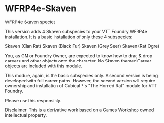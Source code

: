# WFRP4e-Skaven
WFRP4e Skaven species

This version adds 4 Skaven subspecies to your VTT Foundry WFRP4e installation.
It is a basic installation of only these 4 subspecies:

Skaven (Clan Rat)
Skaven (Black Fur)
Skaven (Grey Seer)
Skaven (Rat Ogre)

You, as GM or Foundry Owner, are expected to know how to drag & drop careers and other objects onto the character.
No Skaven themed Career objects are included with this module.

This module, again, is the basic subspecies only. A second version is being developed with full career paths. However,
the second version will require ownership and installation of Cubical 7's "The Horned Rat" module for VTT Foundry.

Please use this responsibly.



Disclaimer: This is a derivative work based on a Games Workshop owned intellectual property.

